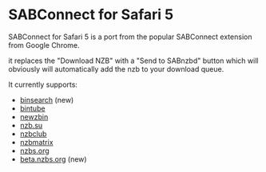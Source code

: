 SABConnect for Safari 5
=====================

SABConnect for Safari 5 is a port from the popular SABConnect extension from Google Chrome.

it replaces the "Download NZB" with a "Send to SABnzbd" button which will obviously will automatically add the nzb to your download queue.

It currently supports:

- [binsearch](http://www.binsearch.info) (new)
- [bintube](http://www.bintube.com)
- [newzbin](http://www.newzbin.com)
- [nzb.su](http://www.nzb.su)
- [nzbclub](http://www.nzbclub.com)
- [nzbmatrix](http://www.nzbmatrix.com)
- [nzbs.org](http://www.nzbs.org)
- [beta.nzbs.org](http://beta.nzbs.org) (new)